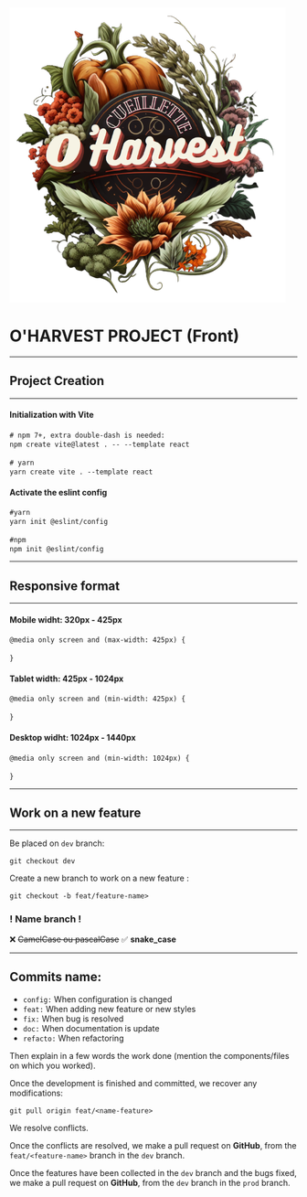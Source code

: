 ![oharvest](./src/assets/logo_oharvest_transparent.png)
# O'HARVEST PROJECT (Front)
---
## Project Creation 
---
#### Initialization with Vite
```
# npm 7+, extra double-dash is needed:
npm create vite@latest . -- --template react

# yarn
yarn create vite . --template react
```

#### Activate the eslint config 

```
#yarn
yarn init @eslint/config

#npm
npm init @eslint/config
```
---
## Responsive format
---

#### Mobile widht: 320px - 425px

```
@media only screen and (max-width: 425px) {

}
```

#### Tablet width: 425px - 1024px

```
@media only screen and (min-width: 425px) {

}
```

#### Desktop widht: 1024px - 1440px

```
@media only screen and (min-width: 1024px) {

}
```

---
## Work on a new feature
---
Be placed on `dev` branch:
```
git checkout dev
```

Create a new branch to work on a new feature :
```
git checkout -b feat/feature-name>
```

### ! Name branch !
❌ ~~CamelCase ou pascalCase~~
✅ **snake_case**

 ---
## Commits name:

- `config:` When configuration is changed
- `feat:` When adding new feature or new styles
- `fix:` When bug is resolved
- `doc:` When documentation is update
- `refacto:` When refactoring

Then explain in a few words the work done (mention the components/files on which you worked).

Once the development is finished and committed, we recover any modifications:

```
git pull origin feat/<name-feature>
```

We resolve conflicts.

Once the conflicts are resolved, we make a pull request on **GitHub**, from the `feat/<feature-name>` branch in the `dev` branch.

Once the features have been collected in the `dev` branch and the bugs fixed,
we make a pull request on **GitHub**, from the `dev` branch in the `prod` branch.
